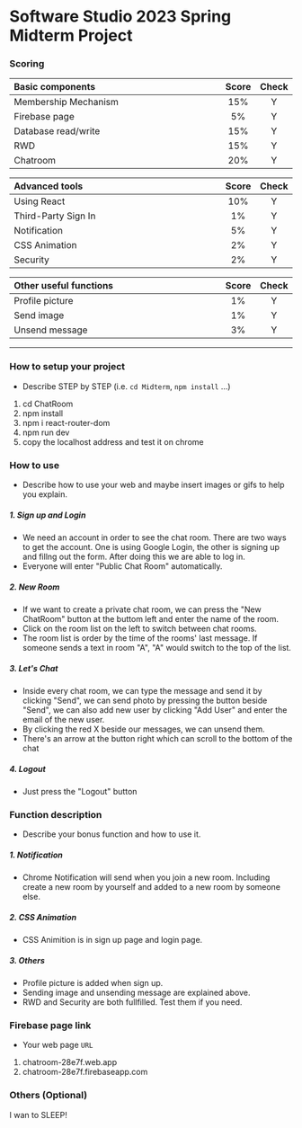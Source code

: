 # Software Studio 2023 Spring Midterm Project

### Scoring

| **Basic components**                             | **Score** | **Check** |
| :----------------------------------------------- | :-------: | :-------: |
| Membership Mechanism                             | 15%       | Y         |
| Firebase page                                    | 5%        | Y         |
| Database read/write                              | 15%       | Y         |
| RWD                                              | 15%       | Y         |
| Chatroom                                         | 20%       | Y         |

| **Advanced tools**                               | **Score** | **Check** |
| :----------------------------------------------- | :-------: | :-------: |
| Using React                                      | 10%       | Y         |
| Third-Party Sign In                              | 1%        | Y         |
| Notification                                     | 5%        | Y         |
| CSS Animation                                    | 2%        | Y         |
| Security                                         | 2%        | Y         |

| **Other useful functions**                       | **Score** | **Check** |
| :----------------------------------------------- | :-------: | :-------: |
| Profile picture                                  | 1%        | Y         |
| Send image                                       | 1%        | Y         |
| Unsend message                                   | 3%        | Y         |


---

### How to setup your project

-  Describe STEP by STEP (i.e. `cd Midterm`, `npm install` ...)
1. cd ChatRoom
2. npm install
3. npm i react-router-dom
4. npm run dev
5. copy the localhost address and test it on chrome
### How to use 

- Describe how to use your web and maybe insert images or gifs to help you explain.
##### 1. Sign up and Login
- We need an account in order to see the chat room. There are two ways to get the account. One is using Google Login, the other is signing up and fillng out the form. After doing this we are able to log in.
- Everyone will enter "Public Chat Room" automatically.
##### 2. New Room
- If we want to create a private chat room, we can press the "New ChatRoom" button at the buttom left and enter the name of the room.
- Click on the room list on the left to switch between chat rooms.
- The room list is order by the time of the rooms' last message. If someone sends a text in room "A", "A" would switch to the top of the list.
##### 3. Let's Chat
- Inside every chat room, we can type the message and send it by clicking "Send", we can send photo by pressing the button beside "Send", we can also add new user by clicking "Add User" and enter the email of the new user.
- By clicking the red X beside our messages, we can unsend them.
- There's an arrow at the button right which can scroll to the bottom of the chat
##### 4. Logout
- Just press the "Logout" button


### Function description

- Describe your bonus function and how to use it.
##### 1. Notification
- Chrome Notification will send when you join a new room. Including create a new room by yourself and added to a new room by someone else.
##### 2. CSS Animation
- CSS Animition is in sign up page and login page.
##### 3. Others
- Profile picture is added when sign up.
- Sending image and unsending message are explained above.
- RWD and Security are both fullfilled. Test them if you need.

### Firebase page link

- Your web page `URL`
1. chatroom-28e7f.web.app
2. chatroom-28e7f.firebaseapp.com

### Others (Optional)

I wan to SLEEP!

<style>
table th{
    width: 100%;
}
</style>